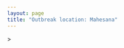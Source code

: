 ```yaml
---
layout: page
title: "Outbreak location: Mahesana"
---
```

<div id="mapid">
<script src="https://buda-magenta.github.io/hazard_map/load_map.js"></script>
><script>
var marker_outbreak = L.marker([23.666667, 72.500000],{"autoPan": true}).addTo(map); marker_outbreak.bindTooltip("Mahesana").openTooltip();

var circle_1 = L.circle([23.774057, 71.683735], {"pane": "markerPane", "color": "red", "fill": true, "fillOpacity": 0.2, "fillRule": "evenodd", "lineCap": "round", "lineJoin": "round", "opacity": 1.0, "radius": 168781, "stroke": true, "weight": 3}).addTo(map);
circle_1.bindTooltip("Patan<br>rank: 1<br>hazard index: 0.168781")
circle_1.bindPopup('<a href="https://buda-magenta.github.io/hazard_map/Patan">Patan</a>')

var circle_2 = L.circle([23.021624, 72.579707], {"pane": "markerPane", "color": "red", "fill": true, "fillOpacity": 0.2, "fillRule": "evenodd", "lineCap": "round", "lineJoin": "round", "opacity": 1.0, "radius": 89646, "stroke": true, "weight": 3}).addTo(map);
circle_2.bindTooltip("Ahmedabad<br>rank: 2<br>hazard index: 0.089647")
circle_2.bindPopup('<a href="https://buda-magenta.github.io/hazard_map/Ahmedabad">Ahmedabad</a>')

var circle_3 = L.circle([24.170979, 72.436638], {"pane": "markerPane", "color": "red", "fill": true, "fillOpacity": 0.2, "fillRule": "evenodd", "lineCap": "round", "lineJoin": "round", "opacity": 1.0, "radius": 47136, "stroke": true, "weight": 3}).addTo(map);
circle_3.bindTooltip("Palanpur<br>rank: 3<br>hazard index: 0.047136")
circle_3.bindPopup('<a href="https://buda-magenta.github.io/hazard_map/Palanpur">Palanpur</a>')

var circle_4 = L.circle([26.296772, 73.035143], {"pane": "markerPane", "color": "red", "fill": true, "fillOpacity": 0.2, "fillRule": "evenodd", "lineCap": "round", "lineJoin": "round", "opacity": 1.0, "radius": 15096, "stroke": true, "weight": 3}).addTo(map);
circle_4.bindTooltip("Jodhpur<br>rank: 4<br>hazard index: 0.015097")
circle_4.bindPopup('<a href="https://buda-magenta.github.io/hazard_map/Jodhpur">Jodhpur</a>')

var circle_5 = L.circle([22.297314, 73.194257], {"pane": "markerPane", "color": "red", "fill": true, "fillOpacity": 0.2, "fillRule": "evenodd", "lineCap": "round", "lineJoin": "round", "opacity": 1.0, "radius": 10593, "stroke": true, "weight": 3}).addTo(map);
circle_5.bindTooltip("Vadodara<br>rank: 5<br>hazard index: 0.010594")
circle_5.bindPopup('<a href="https://buda-magenta.github.io/hazard_map/Vadodara">Vadodara</a>')

var circle_6 = L.circle([26.469100, 74.639000], {"pane": "markerPane", "color": "red", "fill": true, "fillOpacity": 0.2, "fillRule": "evenodd", "lineCap": "round", "lineJoin": "round", "opacity": 1.0, "radius": 8152, "stroke": true, "weight": 3}).addTo(map);
circle_6.bindTooltip("Ajmer<br>rank: 6<br>hazard index: 0.008152")
circle_6.bindPopup('<a href="https://buda-magenta.github.io/hazard_map/Ajmer">Ajmer</a>')

var circle_7 = L.circle([19.075990, 72.877393], {"pane": "markerPane", "color": "red", "fill": true, "fillOpacity": 0.2, "fillRule": "evenodd", "lineCap": "round", "lineJoin": "round", "opacity": 1.0, "radius": 3699, "stroke": true, "weight": 3}).addTo(map);
circle_7.bindTooltip("Mumbai<br>rank: 7<br>hazard index: 0.003700")
circle_7.bindPopup('<a href="https://buda-magenta.github.io/hazard_map/Mumbai">Mumbai</a>')

var circle_8 = L.circle([22.305199, 70.802833], {"pane": "markerPane", "color": "red", "fill": true, "fillOpacity": 0.2, "fillRule": "evenodd", "lineCap": "round", "lineJoin": "round", "opacity": 1.0, "radius": 3439, "stroke": true, "weight": 3}).addTo(map);
circle_8.bindTooltip("Rajkot<br>rank: 8<br>hazard index: 0.003439")
circle_8.bindPopup('<a href="https://buda-magenta.github.io/hazard_map/Rajkot">Rajkot</a>')

var circle_9 = L.circle([23.071874, 70.131715], {"pane": "markerPane", "color": "red", "fill": true, "fillOpacity": 0.2, "fillRule": "evenodd", "lineCap": "round", "lineJoin": "round", "opacity": 1.0, "radius": 2967, "stroke": true, "weight": 3}).addTo(map);
circle_9.bindTooltip("Gandhidham<br>rank: 9<br>hazard index: 0.002967")
circle_9.bindPopup('<a href="https://buda-magenta.github.io/hazard_map/Gandhidham">Gandhidham</a>')

var circle_10 = L.circle([24.578721, 73.686257], {"pane": "markerPane", "color": "red", "fill": true, "fillOpacity": 0.2, "fillRule": "evenodd", "lineCap": "round", "lineJoin": "round", "opacity": 1.0, "radius": 2837, "stroke": true, "weight": 3}).addTo(map);
circle_10.bindTooltip("Udaipur<br>rank: 10<br>hazard index: 0.002838")
circle_10.bindPopup('<a href="https://buda-magenta.github.io/hazard_map/Udaipur">Udaipur</a>')

var circle_11 = L.circle([26.915458, 75.818982], {"pane": "markerPane", "color": "red", "fill": true, "fillOpacity": 0.2, "fillRule": "evenodd", "lineCap": "round", "lineJoin": "round", "opacity": 1.0, "radius": 2732, "stroke": true, "weight": 3}).addTo(map);
circle_11.bindTooltip("Jaipur<br>rank: 11<br>hazard index: 0.002733")
circle_11.bindPopup('<a href="https://buda-magenta.github.io/hazard_map/Jaipur">Jaipur</a>')

var circle_12 = L.circle([28.651718, 77.221939], {"pane": "markerPane", "color": "red", "fill": true, "fillOpacity": 0.2, "fillRule": "evenodd", "lineCap": "round", "lineJoin": "round", "opacity": 1.0, "radius": 2379, "stroke": true, "weight": 3}).addTo(map);
circle_12.bindTooltip("Delhi<br>rank: 12<br>hazard index: 0.002380")
circle_12.bindPopup('<a href="https://buda-magenta.github.io/hazard_map/Delhi">Delhi</a>')

var circle_13 = L.circle([25.604091, 73.415609], {"pane": "markerPane", "color": "red", "fill": true, "fillOpacity": 0.2, "fillRule": "evenodd", "lineCap": "round", "lineJoin": "round", "opacity": 1.0, "radius": 2193, "stroke": true, "weight": 3}).addTo(map);
circle_13.bindTooltip("Pali<br>rank: 13<br>hazard index: 0.002194")
circle_13.bindPopup('<a href="https://buda-magenta.github.io/hazard_map/Pali">Pali</a>')

var circle_14 = L.circle([26.099214, 74.312704], {"pane": "markerPane", "color": "red", "fill": true, "fillOpacity": 0.2, "fillRule": "evenodd", "lineCap": "round", "lineJoin": "round", "opacity": 1.0, "radius": 2182, "stroke": true, "weight": 3}).addTo(map);
circle_14.bindTooltip("Beawar<br>rank: 14<br>hazard index: 0.002183")
circle_14.bindPopup('<a href="https://buda-magenta.github.io/hazard_map/Beawar">Beawar</a>')

var circle_15 = L.circle([24.268349, 72.204387], {"pane": "markerPane", "color": "red", "fill": true, "fillOpacity": 0.2, "fillRule": "evenodd", "lineCap": "round", "lineJoin": "round", "opacity": 1.0, "radius": 2069, "stroke": true, "weight": 3}).addTo(map);
circle_15.bindTooltip("Deesa<br>rank: 15<br>hazard index: 0.002070")
circle_15.bindPopup('<a href="https://buda-magenta.github.io/hazard_map/Deesa">Deesa</a>')

var circle_16 = L.circle([28.015929, 73.317137], {"pane": "markerPane", "color": "red", "fill": true, "fillOpacity": 0.2, "fillRule": "evenodd", "lineCap": "round", "lineJoin": "round", "opacity": 1.0, "radius": 1907, "stroke": true, "weight": 3}).addTo(map);
circle_16.bindTooltip("Bikaner<br>rank: 16<br>hazard index: 0.001908")
circle_16.bindPopup('<a href="https://buda-magenta.github.io/hazard_map/Bikaner">Bikaner</a>')

var circle_17 = L.circle([21.170200, 72.831100], {"pane": "markerPane", "color": "red", "fill": true, "fillOpacity": 0.2, "fillRule": "evenodd", "lineCap": "round", "lineJoin": "round", "opacity": 1.0, "radius": 1769, "stroke": true, "weight": 3}).addTo(map);
circle_17.bindTooltip("Surat<br>rank: 17<br>hazard index: 0.001769")
circle_17.bindPopup('<a href="https://buda-magenta.github.io/hazard_map/Surat">Surat</a>')

var circle_18 = L.circle([22.610318, 73.461706], {"pane": "markerPane", "color": "red", "fill": true, "fillOpacity": 0.2, "fillRule": "evenodd", "lineCap": "round", "lineJoin": "round", "opacity": 1.0, "radius": 1382, "stroke": true, "weight": 3}).addTo(map);
circle_18.bindTooltip("Kalol<br>rank: 18<br>hazard index: 0.001383")
circle_18.bindPopup('<a href="https://buda-magenta.github.io/hazard_map/Kalol">Kalol</a>')

var circle_19 = L.circle([22.689507, 72.871520], {"pane": "markerPane", "color": "red", "fill": true, "fillOpacity": 0.2, "fillRule": "evenodd", "lineCap": "round", "lineJoin": "round", "opacity": 1.0, "radius": 1380, "stroke": true, "weight": 3}).addTo(map);
circle_19.bindTooltip("Nadiad<br>rank: 19<br>hazard index: 0.001381")
circle_19.bindPopup('<a href="https://buda-magenta.github.io/hazard_map/Nadiad">Nadiad</a>')

var circle_20 = L.circle([23.223288, 72.649227], {"pane": "markerPane", "color": "red", "fill": true, "fillOpacity": 0.2, "fillRule": "evenodd", "lineCap": "round", "lineJoin": "round", "opacity": 1.0, "radius": 1346, "stroke": true, "weight": 3}).addTo(map);
circle_20.bindTooltip("Gandhinagar<br>rank: 20<br>hazard index: 0.001346")
circle_20.bindPopup('<a href="https://buda-magenta.github.io/hazard_map/Gandhinagar">Gandhinagar</a>')

var circle_21 = L.circle([22.558499, 72.962563], {"pane": "markerPane", "color": "red", "fill": true, "fillOpacity": 0.2, "fillRule": "evenodd", "lineCap": "round", "lineJoin": "round", "opacity": 1.0, "radius": 1250, "stroke": true, "weight": 3}).addTo(map);
circle_21.bindTooltip("Anand<br>rank: 21<br>hazard index: 0.001251")
circle_21.bindPopup('<a href="https://buda-magenta.github.io/hazard_map/Anand">Anand</a>')

var circle_22 = L.circle([21.771884, 72.141645], {"pane": "markerPane", "color": "red", "fill": true, "fillOpacity": 0.2, "fillRule": "evenodd", "lineCap": "round", "lineJoin": "round", "opacity": 1.0, "radius": 954, "stroke": true, "weight": 3}).addTo(map);
circle_22.bindTooltip("Bhavnagar<br>rank: 22<br>hazard index: 0.000955")
circle_22.bindPopup('<a href="https://buda-magenta.github.io/hazard_map/Bhavnagar">Bhavnagar</a>')

var circle_23 = L.circle([22.750000, 71.666667], {"pane": "markerPane", "color": "red", "fill": true, "fillOpacity": 0.2, "fillRule": "evenodd", "lineCap": "round", "lineJoin": "round", "opacity": 1.0, "radius": 914, "stroke": true, "weight": 3}).addTo(map);
circle_23.bindTooltip("Surendranagar<br>rank: 23<br>hazard index: 0.000915")
circle_23.bindPopup('<a href="https://buda-magenta.github.io/hazard_map/Surendranagar">Surendranagar</a>')

var circle_24 = L.circle([23.247245, 69.668339], {"pane": "markerPane", "color": "red", "fill": true, "fillOpacity": 0.2, "fillRule": "evenodd", "lineCap": "round", "lineJoin": "round", "opacity": 1.0, "radius": 790, "stroke": true, "weight": 3}).addTo(map);
circle_24.bindTooltip("Bhuj<br>rank: 24<br>hazard index: 0.000790")
circle_24.bindPopup('<a href="https://buda-magenta.github.io/hazard_map/Bhuj">Bhuj</a>')

var circle_25 = L.circle([12.979120, 77.591300], {"pane": "markerPane", "color": "red", "fill": true, "fillOpacity": 0.2, "fillRule": "evenodd", "lineCap": "round", "lineJoin": "round", "opacity": 1.0, "radius": 730, "stroke": true, "weight": 3}).addTo(map);
circle_25.bindTooltip("Bangalore<br>rank: 25<br>hazard index: 0.000730")
circle_25.bindPopup('<a href="https://buda-magenta.github.io/hazard_map/Bangalore">Bangalore</a>')

var circle_26 = L.circle([22.778500, 73.624516], {"pane": "markerPane", "color": "red", "fill": true, "fillOpacity": 0.2, "fillRule": "evenodd", "lineCap": "round", "lineJoin": "round", "opacity": 1.0, "radius": 563, "stroke": true, "weight": 3}).addTo(map);
circle_26.bindTooltip("Godhra<br>rank: 26<br>hazard index: 0.000564")
circle_26.bindPopup('<a href="https://buda-magenta.github.io/hazard_map/Godhra">Godhra</a>')

var circle_27 = L.circle([22.473242, 70.055210], {"pane": "markerPane", "color": "red", "fill": true, "fillOpacity": 0.2, "fillRule": "evenodd", "lineCap": "round", "lineJoin": "round", "opacity": 1.0, "radius": 481, "stroke": true, "weight": 3}).addTo(map);
circle_27.bindTooltip("Jamnagar<br>rank: 27<br>hazard index: 0.000481")
circle_27.bindPopup('<a href="https://buda-magenta.github.io/hazard_map/Jamnagar">Jamnagar</a>')

var circle_28 = L.circle([23.493079, 74.348402], {"pane": "markerPane", "color": "red", "fill": true, "fillOpacity": 0.2, "fillRule": "evenodd", "lineCap": "round", "lineJoin": "round", "opacity": 1.0, "radius": 466, "stroke": true, "weight": 3}).addTo(map);
circle_28.bindTooltip("Banswara<br>rank: 28<br>hazard index: 0.000467")
circle_28.bindPopup('<a href="https://buda-magenta.github.io/hazard_map/Banswara">Banswara</a>')

var circle_29 = L.circle([18.521428, 73.854454], {"pane": "markerPane", "color": "red", "fill": true, "fillOpacity": 0.2, "fillRule": "evenodd", "lineCap": "round", "lineJoin": "round", "opacity": 1.0, "radius": 449, "stroke": true, "weight": 3}).addTo(map);
circle_29.bindTooltip("Pune<br>rank: 29<br>hazard index: 0.000450")
circle_29.bindPopup('<a href="https://buda-magenta.github.io/hazard_map/Pune">Pune</a>')

var circle_30 = L.circle([17.388786, 78.461065], {"pane": "markerPane", "color": "red", "fill": true, "fillOpacity": 0.2, "fillRule": "evenodd", "lineCap": "round", "lineJoin": "round", "opacity": 1.0, "radius": 418, "stroke": true, "weight": 3}).addTo(map);
circle_30.bindTooltip("Hyderabad<br>rank: 30<br>hazard index: 0.000419")
circle_30.bindPopup('<a href="https://buda-magenta.github.io/hazard_map/Hyderabad">Hyderabad</a>')

var circle_31 = L.circle([22.541418, 88.357691], {"pane": "markerPane", "color": "red", "fill": true, "fillOpacity": 0.2, "fillRule": "evenodd", "lineCap": "round", "lineJoin": "round", "opacity": 1.0, "radius": 411, "stroke": true, "weight": 3}).addTo(map);
circle_31.bindTooltip("Kolkata<br>rank: 31<br>hazard index: 0.000411")
circle_31.bindPopup('<a href="https://buda-magenta.github.io/hazard_map/Kolkata">Kolkata</a>')

var circle_32 = L.circle([13.083694, 80.270186], {"pane": "markerPane", "color": "red", "fill": true, "fillOpacity": 0.2, "fillRule": "evenodd", "lineCap": "round", "lineJoin": "round", "opacity": 1.0, "radius": 407, "stroke": true, "weight": 3}).addTo(map);
circle_32.bindTooltip("Chennai<br>rank: 32<br>hazard index: 0.000408")
circle_32.bindPopup('<a href="https://buda-magenta.github.io/hazard_map/Chennai">Chennai</a>')

var circle_33 = L.circle([22.168600, 71.668500], {"pane": "markerPane", "color": "red", "fill": true, "fillOpacity": 0.2, "fillRule": "evenodd", "lineCap": "round", "lineJoin": "round", "opacity": 1.0, "radius": 401, "stroke": true, "weight": 3}).addTo(map);
circle_33.bindTooltip("Botad<br>rank: 33<br>hazard index: 0.000401")
circle_33.bindPopup('<a href="https://buda-magenta.github.io/hazard_map/Botad">Botad</a>')

var circle_34 = L.circle([31.292011, 75.568058], {"pane": "markerPane", "color": "red", "fill": true, "fillOpacity": 0.2, "fillRule": "evenodd", "lineCap": "round", "lineJoin": "round", "opacity": 1.0, "radius": 366, "stroke": true, "weight": 3}).addTo(map);
circle_34.bindTooltip("Jalandhar<br>rank: 34<br>hazard index: 0.000366")
circle_34.bindPopup('<a href="https://buda-magenta.github.io/hazard_map/Jalandhar">Jalandhar</a>')

var circle_35 = L.circle([27.060786, 74.176675], {"pane": "markerPane", "color": "red", "fill": true, "fillOpacity": 0.2, "fillRule": "evenodd", "lineCap": "round", "lineJoin": "round", "opacity": 1.0, "radius": 283, "stroke": true, "weight": 3}).addTo(map);
circle_35.bindTooltip("Nagaur<br>rank: 35<br>hazard index: 0.000283")
circle_35.bindPopup('<a href="https://buda-magenta.github.io/hazard_map/Nagaur">Nagaur</a>')

var circle_36 = L.circle([21.750000, 73.000000], {"pane": "markerPane", "color": "red", "fill": true, "fillOpacity": 0.2, "fillRule": "evenodd", "lineCap": "round", "lineJoin": "round", "opacity": 1.0, "radius": 273, "stroke": true, "weight": 3}).addTo(map);
circle_36.bindTooltip("Bharuch<br>rank: 36<br>hazard index: 0.000273")
circle_36.bindPopup('<a href="https://buda-magenta.github.io/hazard_map/Bharuch">Bharuch</a>')

var circle_37 = L.circle([25.488773, 74.699613], {"pane": "markerPane", "color": "red", "fill": true, "fillOpacity": 0.2, "fillRule": "evenodd", "lineCap": "round", "lineJoin": "round", "opacity": 1.0, "radius": 232, "stroke": true, "weight": 3}).addTo(map);
circle_37.bindTooltip("Bhilwara<br>rank: 37<br>hazard index: 0.000233")
circle_37.bindPopup('<a href="https://buda-magenta.github.io/hazard_map/Bhilwara">Bhilwara</a>')

var circle_38 = L.circle([15.398403, 73.812918], {"pane": "markerPane", "color": "red", "fill": true, "fillOpacity": 0.2, "fillRule": "evenodd", "lineCap": "round", "lineJoin": "round", "opacity": 1.0, "radius": 223, "stroke": true, "weight": 3}).addTo(map);
circle_38.bindTooltip("Vasco Da Gama<br>rank: 38<br>hazard index: 0.000223")
circle_38.bindPopup('<a href="https://buda-magenta.github.io/hazard_map/Vasco_Da_Gama">Vasco Da Gama</a>')

var circle_39 = L.circle([32.718561, 74.858092], {"pane": "markerPane", "color": "red", "fill": true, "fillOpacity": 0.2, "fillRule": "evenodd", "lineCap": "round", "lineJoin": "round", "opacity": 1.0, "radius": 214, "stroke": true, "weight": 3}).addTo(map);
circle_39.bindTooltip("Jammu<br>rank: 39<br>hazard index: 0.000214")
circle_39.bindPopup('<a href="https://buda-magenta.github.io/hazard_map/Jammu">Jammu</a>')

var circle_40 = L.circle([19.194329, 72.970178], {"pane": "markerPane", "color": "red", "fill": true, "fillOpacity": 0.2, "fillRule": "evenodd", "lineCap": "round", "lineJoin": "round", "opacity": 1.0, "radius": 206, "stroke": true, "weight": 3}).addTo(map);
circle_40.bindTooltip("Thane<br>rank: 40<br>hazard index: 0.000207")
circle_40.bindPopup('<a href="https://buda-magenta.github.io/hazard_map/Thane">Thane</a>')

var circle_41 = L.circle([26.838100, 80.934600], {"pane": "markerPane", "color": "red", "fill": true, "fillOpacity": 0.2, "fillRule": "evenodd", "lineCap": "round", "lineJoin": "round", "opacity": 1.0, "radius": 185, "stroke": true, "weight": 3}).addTo(map);
circle_41.bindTooltip("Lucknow<br>rank: 41<br>hazard index: 0.000186")
circle_41.bindPopup('<a href="https://buda-magenta.github.io/hazard_map/Lucknow">Lucknow</a>')

var circle_42 = L.circle([27.175255, 78.009816], {"pane": "markerPane", "color": "red", "fill": true, "fillOpacity": 0.2, "fillRule": "evenodd", "lineCap": "round", "lineJoin": "round", "opacity": 1.0, "radius": 185, "stroke": true, "weight": 3}).addTo(map);
circle_42.bindTooltip("Agra<br>rank: 42<br>hazard index: 0.000185")
circle_42.bindPopup('<a href="https://buda-magenta.github.io/hazard_map/Agra">Agra</a>')

var circle_43 = L.circle([21.517410, 70.464275], {"pane": "markerPane", "color": "red", "fill": true, "fillOpacity": 0.2, "fillRule": "evenodd", "lineCap": "round", "lineJoin": "round", "opacity": 1.0, "radius": 182, "stroke": true, "weight": 3}).addTo(map);
circle_43.bindTooltip("Junagadh<br>rank: 43<br>hazard index: 0.000182")
circle_43.bindPopup('<a href="https://buda-magenta.github.io/hazard_map/Junagadh">Junagadh</a>')

var circle_44 = L.circle([22.720362, 75.868200], {"pane": "markerPane", "color": "red", "fill": true, "fillOpacity": 0.2, "fillRule": "evenodd", "lineCap": "round", "lineJoin": "round", "opacity": 1.0, "radius": 154, "stroke": true, "weight": 3}).addTo(map);
circle_44.bindTooltip("Indore<br>rank: 44<br>hazard index: 0.000155")
circle_44.bindPopup('<a href="https://buda-magenta.github.io/hazard_map/Indore">Indore</a>')

var circle_45 = L.circle([29.168807, 75.746110], {"pane": "markerPane", "color": "red", "fill": true, "fillOpacity": 0.2, "fillRule": "evenodd", "lineCap": "round", "lineJoin": "round", "opacity": 1.0, "radius": 148, "stroke": true, "weight": 3}).addTo(map);
circle_45.bindTooltip("Hisar<br>rank: 45<br>hazard index: 0.000149")
circle_45.bindPopup('<a href="https://buda-magenta.github.io/hazard_map/Hisar">Hisar</a>')

var circle_46 = L.circle([25.196826, 76.000893], {"pane": "markerPane", "color": "red", "fill": true, "fillOpacity": 0.2, "fillRule": "evenodd", "lineCap": "round", "lineJoin": "round", "opacity": 1.0, "radius": 143, "stroke": true, "weight": 3}).addTo(map);
circle_46.bindTooltip("Kota<br>rank: 46<br>hazard index: 0.000143")
circle_46.bindPopup('<a href="https://buda-magenta.github.io/hazard_map/Kota">Kota</a>')

var circle_47 = L.circle([19.439885, 72.880383], {"pane": "markerPane", "color": "red", "fill": true, "fillOpacity": 0.2, "fillRule": "evenodd", "lineCap": "round", "lineJoin": "round", "opacity": 1.0, "radius": 136, "stroke": true, "weight": 3}).addTo(map);
circle_47.bindTooltip("Vasai<br>rank: 47<br>hazard index: 0.000137")
circle_47.bindPopup('<a href="https://buda-magenta.github.io/hazard_map/Vasai">Vasai</a>')

var circle_48 = L.circle([26.460914, 80.321759], {"pane": "markerPane", "color": "red", "fill": true, "fillOpacity": 0.2, "fillRule": "evenodd", "lineCap": "round", "lineJoin": "round", "opacity": 1.0, "radius": 128, "stroke": true, "weight": 3}).addTo(map);
circle_48.bindTooltip("Kanpur<br>rank: 48<br>hazard index: 0.000129")
circle_48.bindPopup('<a href="https://buda-magenta.github.io/hazard_map/Kanpur">Kanpur</a>')

var circle_49 = L.circle([21.149813, 79.082056], {"pane": "markerPane", "color": "red", "fill": true, "fillOpacity": 0.2, "fillRule": "evenodd", "lineCap": "round", "lineJoin": "round", "opacity": 1.0, "radius": 128, "stroke": true, "weight": 3}).addTo(map);
circle_49.bindTooltip("Nagpur<br>rank: 49<br>hazard index: 0.000128")
circle_49.bindPopup('<a href="https://buda-magenta.github.io/hazard_map/Nagpur">Nagpur</a>')

var circle_50 = L.circle([24.500000, 74.500000], {"pane": "markerPane", "color": "red", "fill": true, "fillOpacity": 0.2, "fillRule": "evenodd", "lineCap": "round", "lineJoin": "round", "opacity": 1.0, "radius": 126, "stroke": true, "weight": 3}).addTo(map);
circle_50.bindTooltip("Chittaurgarh<br>rank: 50<br>hazard index: 0.000127")
circle_50.bindPopup('<a href="https://buda-magenta.github.io/hazard_map/Chittaurgarh">Chittaurgarh</a>')

var circle_51 = L.circle([25.531031, 78.652689], {"pane": "markerPane", "color": "red", "fill": true, "fillOpacity": 0.2, "fillRule": "evenodd", "lineCap": "round", "lineJoin": "round", "opacity": 1.0, "radius": 126, "stroke": true, "weight": 3}).addTo(map);
circle_51.bindTooltip("Jhansi<br>rank: 51<br>hazard index: 0.000126")
circle_51.bindPopup('<a href="https://buda-magenta.github.io/hazard_map/Jhansi">Jhansi</a>')

var circle_52 = L.circle([29.367200, 74.298364], {"pane": "markerPane", "color": "red", "fill": true, "fillOpacity": 0.2, "fillRule": "evenodd", "lineCap": "round", "lineJoin": "round", "opacity": 1.0, "radius": 117, "stroke": true, "weight": 3}).addTo(map);
circle_52.bindTooltip("Hanumangarh<br>rank: 52<br>hazard index: 0.000118")
circle_52.bindPopup('<a href="https://buda-magenta.github.io/hazard_map/Hanumangarh">Hanumangarh</a>')

var circle_53 = L.circle([30.179115, 75.047102], {"pane": "markerPane", "color": "red", "fill": true, "fillOpacity": 0.2, "fillRule": "evenodd", "lineCap": "round", "lineJoin": "round", "opacity": 1.0, "radius": 111, "stroke": true, "weight": 3}).addTo(map);
circle_53.bindTooltip("Bathinda<br>rank: 53<br>hazard index: 0.000112")
circle_53.bindPopup('<a href="https://buda-magenta.github.io/hazard_map/Bathinda">Bathinda</a>')

var circle_54 = L.circle([28.206144, 74.691907], {"pane": "markerPane", "color": "red", "fill": true, "fillOpacity": 0.2, "fillRule": "evenodd", "lineCap": "round", "lineJoin": "round", "opacity": 1.0, "radius": 111, "stroke": true, "weight": 3}).addTo(map);
circle_54.bindTooltip("Churu<br>rank: 54<br>hazard index: 0.000112")
circle_54.bindPopup('<a href="https://buda-magenta.github.io/hazard_map/Churu">Churu</a>')

var circle_55 = L.circle([26.588559, 74.861097], {"pane": "markerPane", "color": "red", "fill": true, "fillOpacity": 0.2, "fillRule": "evenodd", "lineCap": "round", "lineJoin": "round", "opacity": 1.0, "radius": 110, "stroke": true, "weight": 3}).addTo(map);
circle_55.bindTooltip("Kishangarh<br>rank: 55<br>hazard index: 0.000111")
circle_55.bindPopup('<a href="https://buda-magenta.github.io/hazard_map/Kishangarh">Kishangarh</a>')

var circle_56 = L.circle([9.931308, 76.267414], {"pane": "markerPane", "color": "red", "fill": true, "fillOpacity": 0.2, "fillRule": "evenodd", "lineCap": "round", "lineJoin": "round", "opacity": 1.0, "radius": 104, "stroke": true, "weight": 3}).addTo(map);
circle_56.bindTooltip("Kochi<br>rank: 56<br>hazard index: 0.000104")
circle_56.bindPopup('<a href="https://buda-magenta.github.io/hazard_map/Kochi">Kochi</a>')

var circle_57 = L.circle([20.905700, 70.378100], {"pane": "markerPane", "color": "red", "fill": true, "fillOpacity": 0.2, "fillRule": "evenodd", "lineCap": "round", "lineJoin": "round", "opacity": 1.0, "radius": 95, "stroke": true, "weight": 3}).addTo(map);
circle_57.bindTooltip("Veraval<br>rank: 57<br>hazard index: 0.000095")
circle_57.bindPopup('<a href="https://buda-magenta.github.io/hazard_map/Veraval">Veraval</a>')

var circle_58 = L.circle([25.335649, 83.007629], {"pane": "markerPane", "color": "red", "fill": true, "fillOpacity": 0.2, "fillRule": "evenodd", "lineCap": "round", "lineJoin": "round", "opacity": 1.0, "radius": 92, "stroke": true, "weight": 3}).addTo(map);
circle_58.bindTooltip("Varanasi<br>rank: 58<br>hazard index: 0.000093")
circle_58.bindPopup('<a href="https://buda-magenta.github.io/hazard_map/Varanasi">Varanasi</a>')

var circle_59 = L.circle([27.701115, 74.464936], {"pane": "markerPane", "color": "red", "fill": true, "fillOpacity": 0.2, "fillRule": "evenodd", "lineCap": "round", "lineJoin": "round", "opacity": 1.0, "radius": 92, "stroke": true, "weight": 3}).addTo(map);
circle_59.bindTooltip("Sujangarh<br>rank: 59<br>hazard index: 0.000092")
circle_59.bindPopup('<a href="https://buda-magenta.github.io/hazard_map/Sujangarh">Sujangarh</a>')

var circle_60 = L.circle([28.428262, 77.002700], {"pane": "markerPane", "color": "red", "fill": true, "fillOpacity": 0.2, "fillRule": "evenodd", "lineCap": "round", "lineJoin": "round", "opacity": 1.0, "radius": 84, "stroke": true, "weight": 3}).addTo(map);
circle_60.bindTooltip("Gurgaon<br>rank: 60<br>hazard index: 0.000085")
circle_60.bindPopup('<a href="https://buda-magenta.github.io/hazard_map/Gurgaon">Gurgaon</a>')

var circle_61 = L.circle([21.972182, 70.795524], {"pane": "markerPane", "color": "red", "fill": true, "fillOpacity": 0.2, "fillRule": "evenodd", "lineCap": "round", "lineJoin": "round", "opacity": 1.0, "radius": 71, "stroke": true, "weight": 3}).addTo(map);
circle_61.bindTooltip("Gondal<br>rank: 61<br>hazard index: 0.000071")
circle_61.bindPopup('<a href="https://buda-magenta.github.io/hazard_map/Gondal">Gondal</a>')

var circle_62 = L.circle([28.195647, 76.616518], {"pane": "markerPane", "color": "red", "fill": true, "fillOpacity": 0.2, "fillRule": "evenodd", "lineCap": "round", "lineJoin": "round", "opacity": 1.0, "radius": 70, "stroke": true, "weight": 3}).addTo(map);
circle_62.bindTooltip("Rewari<br>rank: 62<br>hazard index: 0.000071")
circle_62.bindPopup('<a href="https://buda-magenta.github.io/hazard_map/Rewari">Rewari</a>')

var circle_63 = L.circle([23.258486, 77.401989], {"pane": "markerPane", "color": "red", "fill": true, "fillOpacity": 0.2, "fillRule": "evenodd", "lineCap": "round", "lineJoin": "round", "opacity": 1.0, "radius": 70, "stroke": true, "weight": 3}).addTo(map);
circle_63.bindTooltip("Bhopal<br>rank: 63<br>hazard index: 0.000070")
circle_63.bindPopup('<a href="https://buda-magenta.github.io/hazard_map/Bhopal">Bhopal</a>')

var circle_64 = L.circle([23.174597, 75.785142], {"pane": "markerPane", "color": "red", "fill": true, "fillOpacity": 0.2, "fillRule": "evenodd", "lineCap": "round", "lineJoin": "round", "opacity": 1.0, "radius": 69, "stroke": true, "weight": 3}).addTo(map);
circle_64.bindTooltip("Ujjain<br>rank: 64<br>hazard index: 0.000070")
circle_64.bindPopup('<a href="https://buda-magenta.github.io/hazard_map/Ujjain">Ujjain</a>')

var circle_65 = L.circle([21.764059, 70.616660], {"pane": "markerPane", "color": "red", "fill": true, "fillOpacity": 0.2, "fillRule": "evenodd", "lineCap": "round", "lineJoin": "round", "opacity": 1.0, "radius": 65, "stroke": true, "weight": 3}).addTo(map);
circle_65.bindTooltip("Jetpur Navagadh<br>rank: 65<br>hazard index: 0.000066")
circle_65.bindPopup('<a href="https://buda-magenta.github.io/hazard_map/Jetpur_Navagadh">Jetpur Navagadh</a>')

var circle_66 = L.circle([27.662826, 75.027926], {"pane": "markerPane", "color": "red", "fill": true, "fillOpacity": 0.2, "fillRule": "evenodd", "lineCap": "round", "lineJoin": "round", "opacity": 1.0, "radius": 63, "stroke": true, "weight": 3}).addTo(map);
circle_66.bindTooltip("Sikar<br>rank: 66<br>hazard index: 0.000063")
circle_66.bindPopup('<a href="https://buda-magenta.github.io/hazard_map/Sikar">Sikar</a>')

var circle_67 = L.circle([30.733442, 76.779714], {"pane": "markerPane", "color": "red", "fill": true, "fillOpacity": 0.2, "fillRule": "evenodd", "lineCap": "round", "lineJoin": "round", "opacity": 1.0, "radius": 56, "stroke": true, "weight": 3}).addTo(map);
circle_67.bindTooltip("Chandigarh<br>rank: 67<br>hazard index: 0.000057")
circle_67.bindPopup('<a href="https://buda-magenta.github.io/hazard_map/Chandigarh">Chandigarh</a>')

var circle_68 = L.circle([21.640900, 69.611000], {"pane": "markerPane", "color": "red", "fill": true, "fillOpacity": 0.2, "fillRule": "evenodd", "lineCap": "round", "lineJoin": "round", "opacity": 1.0, "radius": 56, "stroke": true, "weight": 3}).addTo(map);
circle_68.bindTooltip("Porbandar<br>rank: 68<br>hazard index: 0.000056")
circle_68.bindPopup('<a href="https://buda-magenta.github.io/hazard_map/Porbandar">Porbandar</a>')

var circle_69 = L.circle([23.480592, 74.917790], {"pane": "markerPane", "color": "red", "fill": true, "fillOpacity": 0.2, "fillRule": "evenodd", "lineCap": "round", "lineJoin": "round", "opacity": 1.0, "radius": 55, "stroke": true, "weight": 3}).addTo(map);
circle_69.bindTooltip("Ratlam<br>rank: 69<br>hazard index: 0.000055")
circle_69.bindPopup('<a href="https://buda-magenta.github.io/hazard_map/Ratlam">Ratlam</a>')

var circle_70 = L.circle([30.909016, 75.851601], {"pane": "markerPane", "color": "red", "fill": true, "fillOpacity": 0.2, "fillRule": "evenodd", "lineCap": "round", "lineJoin": "round", "opacity": 1.0, "radius": 53, "stroke": true, "weight": 3}).addTo(map);
circle_70.bindTooltip("Ludhiana<br>rank: 70<br>hazard index: 0.000053")
circle_70.bindPopup('<a href="https://buda-magenta.github.io/hazard_map/Ludhiana">Ludhiana</a>')

var circle_71 = L.circle([18.627929, 73.800983], {"pane": "markerPane", "color": "red", "fill": true, "fillOpacity": 0.2, "fillRule": "evenodd", "lineCap": "round", "lineJoin": "round", "opacity": 1.0, "radius": 51, "stroke": true, "weight": 3}).addTo(map);
circle_71.bindTooltip("Pimpri Chinchwad<br>rank: 71<br>hazard index: 0.000052")
circle_71.bindPopup('<a href="https://buda-magenta.github.io/hazard_map/Pimpri_Chinchwad">Pimpri Chinchwad</a>')

var circle_72 = L.circle([24.265131, 75.387182], {"pane": "markerPane", "color": "red", "fill": true, "fillOpacity": 0.2, "fillRule": "evenodd", "lineCap": "round", "lineJoin": "round", "opacity": 1.0, "radius": 51, "stroke": true, "weight": 3}).addTo(map);
circle_72.bindTooltip("Mandsaur<br>rank: 72<br>hazard index: 0.000051")
circle_72.bindPopup('<a href="https://buda-magenta.github.io/hazard_map/Mandsaur">Mandsaur</a>')

var circle_73 = L.circle([24.462465, 74.850114], {"pane": "markerPane", "color": "red", "fill": true, "fillOpacity": 0.2, "fillRule": "evenodd", "lineCap": "round", "lineJoin": "round", "opacity": 1.0, "radius": 50, "stroke": true, "weight": 3}).addTo(map);
circle_73.bindTooltip("Nimach<br>rank: 73<br>hazard index: 0.000051")
circle_73.bindPopup('<a href="https://buda-magenta.github.io/hazard_map/Nimach">Nimach</a>')

var circle_74 = L.circle([20.011247, 73.790236], {"pane": "markerPane", "color": "red", "fill": true, "fillOpacity": 0.2, "fillRule": "evenodd", "lineCap": "round", "lineJoin": "round", "opacity": 1.0, "radius": 50, "stroke": true, "weight": 3}).addTo(map);
circle_74.bindTooltip("Nashik<br>rank: 74<br>hazard index: 0.000051")
circle_74.bindPopup('<a href="https://buda-magenta.github.io/hazard_map/Nashik">Nashik</a>')

var circle_75 = L.circle([26.203725, 78.157363], {"pane": "markerPane", "color": "red", "fill": true, "fillOpacity": 0.2, "fillRule": "evenodd", "lineCap": "round", "lineJoin": "round", "opacity": 1.0, "radius": 50, "stroke": true, "weight": 3}).addTo(map);
circle_75.bindTooltip("Gwalior<br>rank: 75<br>hazard index: 0.000050")
circle_75.bindPopup('<a href="https://buda-magenta.github.io/hazard_map/Gwalior">Gwalior</a>')

var circle_76 = L.circle([23.160894, 79.949770], {"pane": "markerPane", "color": "red", "fill": true, "fillOpacity": 0.2, "fillRule": "evenodd", "lineCap": "round", "lineJoin": "round", "opacity": 1.0, "radius": 49, "stroke": true, "weight": 3}).addTo(map);
circle_76.bindTooltip("Jabalpur<br>rank: 76<br>hazard index: 0.000050")
circle_76.bindPopup('<a href="https://buda-magenta.github.io/hazard_map/Jabalpur">Jabalpur</a>')

var circle_77 = L.circle([32.301710, 75.658642], {"pane": "markerPane", "color": "red", "fill": true, "fillOpacity": 0.2, "fillRule": "evenodd", "lineCap": "round", "lineJoin": "round", "opacity": 1.0, "radius": 45, "stroke": true, "weight": 3}).addTo(map);
circle_77.bindTooltip("Pathankot<br>rank: 77<br>hazard index: 0.000046")
circle_77.bindPopup('<a href="https://buda-magenta.github.io/hazard_map/Pathankot">Pathankot</a>')

var circle_78 = L.circle([31.634308, 74.873679], {"pane": "markerPane", "color": "red", "fill": true, "fillOpacity": 0.2, "fillRule": "evenodd", "lineCap": "round", "lineJoin": "round", "opacity": 1.0, "radius": 44, "stroke": true, "weight": 3}).addTo(map);
circle_78.bindTooltip("Amritsar<br>rank: 78<br>hazard index: 0.000044")
circle_78.bindPopup('<a href="https://buda-magenta.github.io/hazard_map/Amritsar">Amritsar</a>')

var circle_79 = L.circle([30.885100, 74.660141], {"pane": "markerPane", "color": "red", "fill": true, "fillOpacity": 0.2, "fillRule": "evenodd", "lineCap": "round", "lineJoin": "round", "opacity": 1.0, "radius": 43, "stroke": true, "weight": 3}).addTo(map);
circle_79.bindTooltip("Firozpur<br>rank: 79<br>hazard index: 0.000043")
circle_79.bindPopup('<a href="https://buda-magenta.github.io/hazard_map/Firozpur">Firozpur</a>')

var circle_80 = L.circle([21.237947, 81.633683], {"pane": "markerPane", "color": "red", "fill": true, "fillOpacity": 0.2, "fillRule": "evenodd", "lineCap": "round", "lineJoin": "round", "opacity": 1.0, "radius": 42, "stroke": true, "weight": 3}).addTo(map);
circle_80.bindTooltip("Raipur<br>rank: 80<br>hazard index: 0.000043")
circle_80.bindPopup('<a href="https://buda-magenta.github.io/hazard_map/Raipur">Raipur</a>')

var circle_81 = L.circle([25.264902, 82.985787], {"pane": "markerPane", "color": "red", "fill": true, "fillOpacity": 0.2, "fillRule": "evenodd", "lineCap": "round", "lineJoin": "round", "opacity": 1.0, "radius": 42, "stroke": true, "weight": 3}).addTo(map);
circle_81.bindTooltip("Morvi<br>rank: 81<br>hazard index: 0.000042")
circle_81.bindPopup('<a href="https://buda-magenta.github.io/hazard_map/Morvi">Morvi</a>')

var circle_82 = L.circle([27.639077, 76.614452], {"pane": "markerPane", "color": "red", "fill": true, "fillOpacity": 0.2, "fillRule": "evenodd", "lineCap": "round", "lineJoin": "round", "opacity": 1.0, "radius": 40, "stroke": true, "weight": 3}).addTo(map);
circle_82.bindTooltip("Alwar<br>rank: 82<br>hazard index: 0.000041")
circle_82.bindPopup('<a href="https://buda-magenta.github.io/hazard_map/Alwar">Alwar</a>')

var circle_83 = L.circle([20.952407, 72.932383], {"pane": "markerPane", "color": "red", "fill": true, "fillOpacity": 0.2, "fillRule": "evenodd", "lineCap": "round", "lineJoin": "round", "opacity": 1.0, "radius": 37, "stroke": true, "weight": 3}).addTo(map);
circle_83.bindTooltip("Navsari<br>rank: 83<br>hazard index: 0.000037")
circle_83.bindPopup('<a href="https://buda-magenta.github.io/hazard_map/Navsari">Navsari</a>')

var circle_84 = L.circle([20.843512, 75.525927], {"pane": "markerPane", "color": "red", "fill": true, "fillOpacity": 0.2, "fillRule": "evenodd", "lineCap": "round", "lineJoin": "round", "opacity": 1.0, "radius": 37, "stroke": true, "weight": 3}).addTo(map);
circle_84.bindTooltip("Jalgaon<br>rank: 84<br>hazard index: 0.000037")
circle_84.bindPopup('<a href="https://buda-magenta.github.io/hazard_map/Jalgaon">Jalgaon</a>')

var circle_85 = L.circle([31.608574, 75.846442], {"pane": "markerPane", "color": "red", "fill": true, "fillOpacity": 0.2, "fillRule": "evenodd", "lineCap": "round", "lineJoin": "round", "opacity": 1.0, "radius": 35, "stroke": true, "weight": 3}).addTo(map);
circle_85.bindTooltip("Hoshiarpur<br>rank: 85<br>hazard index: 0.000036")
circle_85.bindPopup('<a href="https://buda-magenta.github.io/hazard_map/Hoshiarpur">Hoshiarpur</a>')

var circle_86 = L.circle([25.609324, 85.123525], {"pane": "markerPane", "color": "red", "fill": true, "fillOpacity": 0.2, "fillRule": "evenodd", "lineCap": "round", "lineJoin": "round", "opacity": 1.0, "radius": 34, "stroke": true, "weight": 3}).addTo(map);
circle_86.bindTooltip("Patna<br>rank: 86<br>hazard index: 0.000035")
circle_86.bindPopup('<a href="https://buda-magenta.github.io/hazard_map/Patna">Patna</a>')

var circle_87 = L.circle([27.265212, 77.369126], {"pane": "markerPane", "color": "red", "fill": true, "fillOpacity": 0.2, "fillRule": "evenodd", "lineCap": "round", "lineJoin": "round", "opacity": 1.0, "radius": 34, "stroke": true, "weight": 3}).addTo(map);
circle_87.bindTooltip("Bharatpur<br>rank: 87<br>hazard index: 0.000034")
circle_87.bindPopup('<a href="https://buda-magenta.github.io/hazard_map/Bharatpur">Bharatpur</a>')

var circle_88 = L.circle([12.305183, 76.655361], {"pane": "markerPane", "color": "red", "fill": true, "fillOpacity": 0.2, "fillRule": "evenodd", "lineCap": "round", "lineJoin": "round", "opacity": 1.0, "radius": 34, "stroke": true, "weight": 3}).addTo(map);
circle_88.bindTooltip("Mysore<br>rank: 88<br>hazard index: 0.000034")
circle_88.bindPopup('<a href="https://buda-magenta.github.io/hazard_map/Mysore">Mysore</a>')

var circle_89 = L.circle([28.402979, 77.310384], {"pane": "markerPane", "color": "red", "fill": true, "fillOpacity": 0.2, "fillRule": "evenodd", "lineCap": "round", "lineJoin": "round", "opacity": 1.0, "radius": 30, "stroke": true, "weight": 3}).addTo(map);
circle_89.bindTooltip("Faridabad<br>rank: 89<br>hazard index: 0.000031")
circle_89.bindPopup('<a href="https://buda-magenta.github.io/hazard_map/Faridabad">Faridabad</a>')

var circle_90 = L.circle([31.385241, 75.305523], {"pane": "markerPane", "color": "red", "fill": true, "fillOpacity": 0.2, "fillRule": "evenodd", "lineCap": "round", "lineJoin": "round", "opacity": 1.0, "radius": 30, "stroke": true, "weight": 3}).addTo(map);
circle_90.bindTooltip("Kapurthala<br>rank: 90<br>hazard index: 0.000030")
circle_90.bindPopup('<a href="https://buda-magenta.github.io/hazard_map/Kapurthala">Kapurthala</a>')

var circle_91 = L.circle([20.761862, 77.192172], {"pane": "markerPane", "color": "red", "fill": true, "fillOpacity": 0.2, "fillRule": "evenodd", "lineCap": "round", "lineJoin": "round", "opacity": 1.0, "radius": 29, "stroke": true, "weight": 3}).addTo(map);
circle_91.bindTooltip("Akola<br>rank: 91<br>hazard index: 0.000030")
circle_91.bindPopup('<a href="https://buda-magenta.github.io/hazard_map/Akola">Akola</a>')

var circle_92 = L.circle([20.432402, 73.141172], {"pane": "markerPane", "color": "red", "fill": true, "fillOpacity": 0.2, "fillRule": "evenodd", "lineCap": "round", "lineJoin": "round", "opacity": 1.0, "radius": 28, "stroke": true, "weight": 3}).addTo(map);
circle_92.bindTooltip("Valsad<br>rank: 92<br>hazard index: 0.000028")
circle_92.bindPopup('<a href="https://buda-magenta.github.io/hazard_map/Valsad">Valsad</a>')

var circle_93 = L.circle([28.901090, 76.580194], {"pane": "markerPane", "color": "red", "fill": true, "fillOpacity": 0.2, "fillRule": "evenodd", "lineCap": "round", "lineJoin": "round", "opacity": 1.0, "radius": 24, "stroke": true, "weight": 3}).addTo(map);
circle_93.bindTooltip("Rohtak<br>rank: 93<br>hazard index: 0.000024")
circle_93.bindPopup('<a href="https://buda-magenta.github.io/hazard_map/Rohtak">Rohtak</a>')

var circle_94 = L.circle([30.209087, 76.339872], {"pane": "markerPane", "color": "red", "fill": true, "fillOpacity": 0.2, "fillRule": "evenodd", "lineCap": "round", "lineJoin": "round", "opacity": 1.0, "radius": 23, "stroke": true, "weight": 3}).addTo(map);
circle_94.bindTooltip("Patiala<br>rank: 94<br>hazard index: 0.000024")
circle_94.bindPopup('<a href="https://buda-magenta.github.io/hazard_map/Patiala">Patiala</a>')

var circle_95 = L.circle([25.438130, 81.833800], {"pane": "markerPane", "color": "red", "fill": true, "fillOpacity": 0.2, "fillRule": "evenodd", "lineCap": "round", "lineJoin": "round", "opacity": 1.0, "radius": 23, "stroke": true, "weight": 3}).addTo(map);
circle_95.bindTooltip("Allahabad<br>rank: 95<br>hazard index: 0.000024")
circle_95.bindPopup('<a href="https://buda-magenta.github.io/hazard_map/Allahabad">Allahabad</a>')

var circle_96 = L.circle([15.351838, 75.137985], {"pane": "markerPane", "color": "red", "fill": true, "fillOpacity": 0.2, "fillRule": "evenodd", "lineCap": "round", "lineJoin": "round", "opacity": 1.0, "radius": 23, "stroke": true, "weight": 3}).addTo(map);
circle_96.bindTooltip("Hubli<br>rank: 96<br>hazard index: 0.000023")
circle_96.bindPopup('<a href="https://buda-magenta.github.io/hazard_map/Hubli">Hubli</a>')

var circle_97 = L.circle([26.122147, 75.663754], {"pane": "markerPane", "color": "red", "fill": true, "fillOpacity": 0.2, "fillRule": "evenodd", "lineCap": "round", "lineJoin": "round", "opacity": 1.0, "radius": 23, "stroke": true, "weight": 3}).addTo(map);
circle_97.bindTooltip("Tonk<br>rank: 97<br>hazard index: 0.000023")
circle_97.bindPopup('<a href="https://buda-magenta.github.io/hazard_map/Tonk">Tonk</a>')

var circle_98 = L.circle([19.261944, 73.194760], {"pane": "markerPane", "color": "red", "fill": true, "fillOpacity": 0.2, "fillRule": "evenodd", "lineCap": "round", "lineJoin": "round", "opacity": 1.0, "radius": 23, "stroke": true, "weight": 3}).addTo(map);
circle_98.bindTooltip("Ulhas Nagar<br>rank: 98<br>hazard index: 0.000023")
circle_98.bindPopup('<a href="https://buda-magenta.github.io/hazard_map/Ulhas_Nagar">Ulhas Nagar</a>')

var circle_99 = L.circle([19.295200, 72.854400], {"pane": "markerPane", "color": "red", "fill": true, "fillOpacity": 0.2, "fillRule": "evenodd", "lineCap": "round", "lineJoin": "round", "opacity": 1.0, "radius": 22, "stroke": true, "weight": 3}).addTo(map);
circle_99.bindTooltip("Mira-Bhayandar<br>rank: 99<br>hazard index: 0.000022")
circle_99.bindPopup('<a href="https://buda-magenta.github.io/hazard_map/Mira-Bhayandar">Mira-Bhayandar</a>')

var circle_100 = L.circle([29.000653, 77.768229], {"pane": "markerPane", "color": "red", "fill": true, "fillOpacity": 0.2, "fillRule": "evenodd", "lineCap": "round", "lineJoin": "round", "opacity": 1.0, "radius": 21, "stroke": true, "weight": 3}).addTo(map);
circle_100.bindTooltip("Meerut<br>rank: 100<br>hazard index: 0.000022")
circle_100.bindPopup('<a href="https://buda-magenta.github.io/hazard_map/Meerut">Meerut</a>')
</script>
</div>